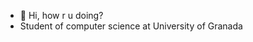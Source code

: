 - 👋 Hi, how r u doing?
- Student of computer science at University of Granada
<!---
rentton/rentton is a ✨ special ✨ repository because its `README.md` (this file) appears on your GitHub profile.
You can click the Preview link to take a look at your changes.
--->
